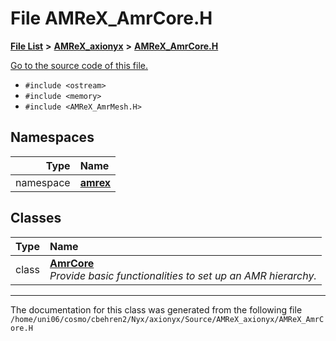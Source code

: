 
# File AMReX\_AmrCore.H


[**File List**](files.md) **>** [**AMReX\_axionyx**](dir_5c77c3c750fcf9b051dca9dbb6924de0.md) **>** [**AMReX\_AmrCore.H**](AMReX__AmrCore_8H.md)

[Go to the source code of this file.](AMReX__AmrCore_8H_source.md)



* `#include <ostream>`
* `#include <memory>`
* `#include <AMReX_AmrMesh.H>`









## Namespaces

| Type | Name |
| ---: | :--- |
| namespace | [**amrex**](namespaceamrex.md) <br> |

## Classes

| Type | Name |
| ---: | :--- |
| class | [**AmrCore**](classamrex_1_1AmrCore.md) <br>_Provide basic functionalities to set up an AMR hierarchy._  |














------------------------------
The documentation for this class was generated from the following file `/home/uni06/cosmo/cbehren2/Nyx/axionyx/Source/AMReX_axionyx/AMReX_AmrCore.H`